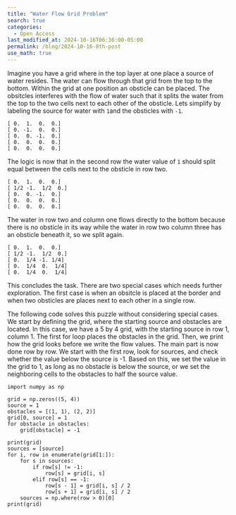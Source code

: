 ```yaml
---
title: "Water Flow Grid Problem"
search: true
categories: 
  - Open Access
last_modified_at: 2024-10-16T06:36:00-05:00
permalink: /blog/2024-10-16-8th-post
use_math: true
---
```


Imagine you have a grid where in the top layer at one place a source of water resides. The water can flow through that grid from the top to the bottom. Within the grid at one position an obsticle can be placed. The obsitcles interferes with the flow of water such that it splits the water from the top to the two cells next to each other of the obsticle. Lets simplify by labeling the source for water with `1`and the obsticles with `-1`. 
```
[ 0.  1.  0.  0.]
[ 0. -1.  0.  0.]
[ 0.  0. -1.  0.]
[ 0.  0.  0.  0.]
[ 0.  0.  0.  0.]
```
The logic is now that in the second row the water value of `1` should split equal between the cells next to the obsticle in row two.
```
[ 0.  1.  0.  0.]
[ 1/2 -1.  1/2  0.]
[ 0.  0. -1.  0.]
[ 0.  0.  0.  0.]
[ 0.  0.  0.  0.]
```
The water in row two and column one flows directly to the bottom because there is no obsticle in its way while the water in row two column three has an obsticle beneath it, so we split again.
```
[ 0.  1.  0.  0.]
[ 1/2 -1.  1/2  0.]
[ 0.  1/4 -1. 1/4]
[ 0.  1/4  0.  1/4]
[ 0.  1/4  0.  1/4]
```
This concludes the task. There are two special cases which needs further exploration. The first case is when an obsitcle is placed at the border and when two obsticles are places next to each other in a single row. 

The following code solves this puzzle without considering special cases. We start by defining the grid, where the starting source and obstacles are located. In this case, we have a 5 by 4 grid, with the starting source in row 1, column 1. The first for loop places the obstacles in the grid. Then, we print how the grid looks before we write the flow values. The main part is now done row by row. We start with the first row, look for sources, and check whether the value below the source is -1. Based on this, we set the value in the grid to 1, as long as no obstacle is below the source, or we set the neighboring cells to the obstacles to half the source value.
````
import numpy as np

grid = np.zeros((5, 4))
source = 1
obstacles = [(1, 1), (2, 2)]
grid[0, source] = 1
for obstacle in obstacles:
    grid[obstacle] = -1

print(grid)
sources = [source]
for i, row in enumerate(grid[1:]):
    for s in sources:
        if row[s] != -1:
            row[s] = grid[i, s]
        elif row[s] == -1:
            row[s - 1] = grid[i, s] / 2
            row[s + 1] = grid[i, s] / 2
    sources = np.where(row > 0)[0]
print(grid)

````

